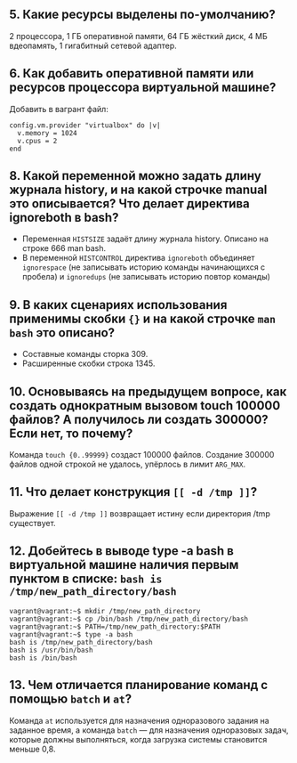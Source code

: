 ## 5. Какие ресурсы выделены по-умолчанию?

2 процессора, 1 ГБ оперативной памяти, 64 ГБ жёсткий диск, 4 МБ вдеопамять, 1 гигабитный сетевой адаптер.
## 6. Как добавить оперативной памяти или ресурсов процессора виртуальной машине?

Добавить в вагрант файл:
```
config.vm.provider "virtualbox" do |v|
  v.memory = 1024
  v.cpus = 2
end
```
## 8. Какой переменной можно задать длину журнала history, и на какой строчке manual это описывается? Что делает директива ignoreboth в bash?

- Переменная `HISTSIZE` задаёт длину журнала history. Описано на строке 666 man bash.
- В переменной `HISTCONTROL` директива `ignoreboth` объединяет `ignorespace` (не записывать историю команды начинающихся с пробела) и `ignoredups` (не записывать историю повтор команды)

## 9. В каких сценариях использования применимы скобки `{}` и на какой строчке `man bash` это описано?

- Составные команды сторка 309.
- Расширенные скобки строка 1345.
## 10. Основываясь на предыдущем вопросе, как создать однократным вызовом touch 100000 файлов? А получилось ли создать 300000? Если нет, то почему?

Команда `touch {0..99999}` создаст 100000 файлов. Создание 300000 файлов одной строкой не удалось, упёрлось в лимит `ARG_MAX`.
## 11. Что делает конструкция `[[ -d /tmp ]]`?

Выражение `[[ -d /tmp ]]` возвращает истину если директория /tmp существует.
## 12. Добейтесь в выводе type -a bash в виртуальной машине наличия первым пунктом в списке: `bash is /tmp/new_path_directory/bash`
```
vagrant@vagrant:~$ mkdir /tmp/new_path_directory
vagrant@vagrant:~$ cp /bin/bash /tmp/new_path_directory/bash
vagrant@vagrant:~$ PATH=/tmp/new_path_directory:$PATH
vagrant@vagrant:~$ type -a bash
bash is /tmp/new_path_directory/bash
bash is /usr/bin/bash
bash is /bin/bash
```
## 13. Чем отличается планирование команд с помощью `batch` и `at`?

Команда `at` используется для назначения одноразового задания на заданное время, а команда `batch` — для назначения одноразовых задач, которые должны выполняться, когда загрузка системы становится меньше 0,8.